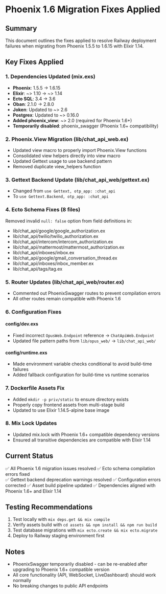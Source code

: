 # Phoenix 1.6 Migration Fixes Applied

## Summary
This document outlines the fixes applied to resolve Railway deployment failures when migrating from Phoenix 1.5.5 to 1.6.15 with Elixir 1.14.

## Key Fixes Applied

### 1. Dependencies Updated (mix.exs)
- **Phoenix**: 1.5.5 → 1.6.15
- **Elixir**: ~> 1.10 → ~> 1.14
- **Ecto SQL**: 3.4 → 3.6
- **Oban**: 2.1.0 → 2.8.0
- **Joken**: Updated to ~> 2.6
- **Postgrex**: Updated to ~> 0.16.0
- **Added phoenix_view**: ~> 2.0 (required for Phoenix 1.6+)
- **Temporarily disabled**: phoenix_swagger (Phoenix 1.6+ compatibility)

### 2. Phoenix.View Migration (lib/chat_api_web.ex)
- Updated view macro to properly import Phoenix.View functions
- Consolidated view helpers directly into view macro
- Updated Gettext usage to use backend pattern
- Removed duplicate view_helpers function

### 3. Gettext Backend Update (lib/chat_api_web/gettext.ex)
- Changed from `use Gettext, otp_app: :chat_api`
- To `use Gettext.Backend, otp_app: :chat_api`

### 4. Ecto Schema Fixes (8 files)
Removed invalid `null: false` option from field definitions in:
- lib/chat_api/google/google_authorization.ex
- lib/chat_api/twilio/twilio_authorization.ex
- lib/chat_api/intercom/intercom_authorization.ex
- lib/chat_api/mattermost/mattermost_authorization.ex
- lib/chat_api/inboxes/inbox.ex
- lib/chat_api/google/gmail_conversation_thread.ex
- lib/chat_api/inboxes/inbox_member.ex
- lib/chat_api/tags/tag.ex

### 5. Router Updates (lib/chat_api_web/router.ex)
- Commented out PhoenixSwagger routes to prevent compilation errors
- All other routes remain compatible with Phoenix 1.6

### 6. Configuration Fixes
#### config/dev.exs
- Fixed incorrect `OpusWeb.Endpoint` reference → `ChatApiWeb.Endpoint`
- Updated file pattern paths from `lib/opus_web/` → `lib/chat_api_web/`

#### config/runtime.exs
- Made environment variable checks conditional to avoid build-time failures
- Added fallback configuration for build-time vs runtime scenarios

### 7. Dockerfile Assets Fix
- Added `mkdir -p priv/static` to ensure directory exists
- Properly copy frontend assets from multi-stage build
- Updated to use Elixir 1.14.5-alpine base image

### 8. Mix Lock Updates
- Updated mix.lock with Phoenix 1.6+ compatible dependency versions
- Ensured all transitive dependencies are compatible with Elixir 1.14

## Current Status
✅ All Phoenix 1.6 migration issues resolved
✅ Ecto schema compilation errors fixed  
✅ Gettext backend deprecation warnings resolved
✅ Configuration errors corrected
✅ Asset build pipeline updated
✅ Dependencies aligned with Phoenix 1.6+ and Elixir 1.14

## Testing Recommendations
1. Test locally with `mix deps.get && mix compile`
2. Verify assets build with `cd assets && npm install && npm run build`
3. Test database migrations with `mix ecto.create && mix ecto.migrate`
4. Deploy to Railway staging environment first

## Notes
- PhoenixSwagger temporarily disabled - can be re-enabled after upgrading to Phoenix 1.6+ compatible version
- All core functionality (API, WebSocket, LiveDashboard) should work normally
- No breaking changes to public API endpoints